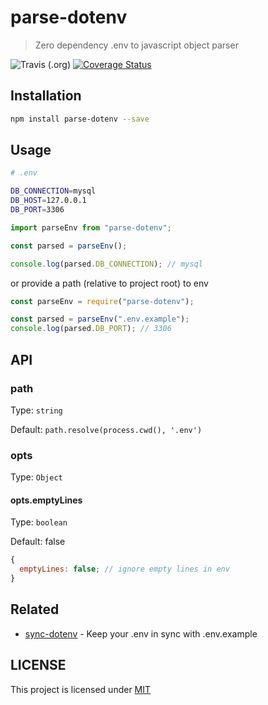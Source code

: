 # parse-dotenv

> Zero dependency .env to javascript object parser

![Travis (.org)](https://img.shields.io/travis/codeshifu/parse-dotenv.svg)
[![Coverage Status](https://coveralls.io/repos/github/codeshifu/parse-dotenv/badge.svg?branch=master)](https://coveralls.io/github/codeshifu/parse-dotenv?branch=master)

## Installation

```bash
npm install parse-dotenv --save
```

## Usage

```bash
# .env

DB_CONNECTION=mysql
DB_HOST=127.0.0.1
DB_PORT=3306
```

```javascript
import parseEnv from "parse-dotenv";

const parsed = parseEnv();

console.log(parsed.DB_CONNECTION); // mysql
```

or provide a path (relative to project root) to env

```javascript
const parseEnv = require("parse-dotenv");

const parsed = parseEnv(".env.example");
console.log(parsed.DB_PORT); // 3306
```

## API

### path

Type: `string`

Default: `path.resolve(process.cwd(), '.env')`

### opts

Type: `Object`

#### opts.emptyLines

Type: `boolean`

Default: false

```javascript
{
  emptyLines: false; // ignore empty lines in env
}
```

## Related

- [sync-dotenv](https://github.com/codeshifu/sync-dotenv) - Keep your .env in
  sync with .env.example

## LICENSE

This project is licensed under [MIT](https://github.com/codeshifu/parse-env/blob/master/LICENSE)
